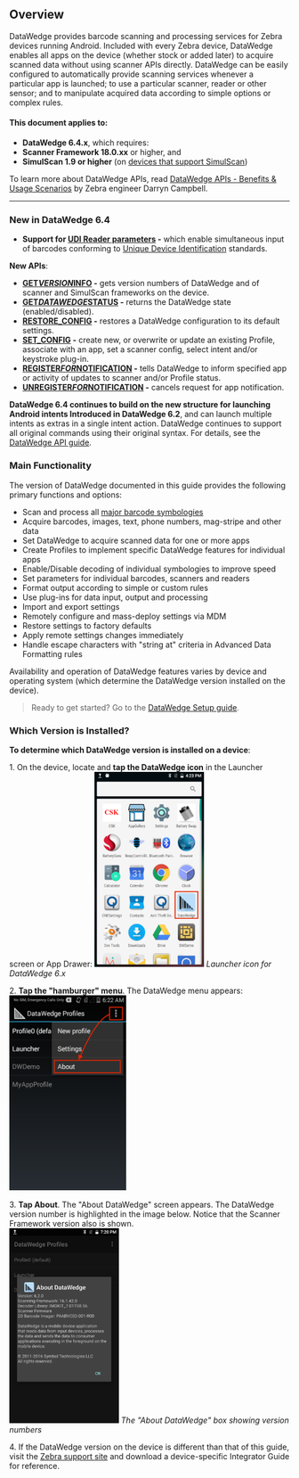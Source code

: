 <h2 id="overview">Overview</h2>
<p>DataWedge provides barcode scanning and processing services for Zebra devices running Android. Included with every Zebra device, DataWedge enables all apps on the device (whether stock or added later) to acquire scanned data without using scanner APIs directly. DataWedge can be easily configured to automatically provide scanning services whenever a particular app is launched; to use a particular scanner, reader or other sensor; and to manipulate acquired data according to simple options or complex rules. </p>
<h4 id="thisdocumentappliesto">This document applies to:</h4>
<ul>
<li><strong>DataWedge 6.4.x</strong>, which requires:</li>
<li><strong>Scanner Framework 18.0.xx</strong> or higher, and</li>
<li><strong>SimulScan 1.9 or higher</strong> (on <a href="../../../../simulscan">devices that support SimulScan</a>)</li>
</ul>
<p>To learn more about DataWedge APIs, read <a href="https://developer.zebra.com/community/home/blog/2017/06/27/datawedge-apis-benefits-challenges">DataWedge APIs - Benefits & Usage Scenarios</a> by Zebra engineer Darryn Campbell. </p>
<hr />
<h3 id="newindatawedge64">New in DataWedge 6.4</h3>
<ul>
<li><strong>Support for <a href="../input/barcode/#readerparams">UDI Reader parameters</a> -</strong> which enable simultaneous input of barcodes conforming to <a href="https://www.fda.gov/medicaldevices/deviceregulationandguidance/uniquedeviceidentification/udibasics/default.htm">Unique Device Identification</a> standards. </li>
</ul>
<p><strong>New APIs</strong>: </p>
<ul>
<li><strong><a href="../api/getversioninfo">GET<em>VERSION</em>INFO</a> -</strong> gets version numbers of DataWedge and of scanner and SimulScan frameworks on the device. </li>
<li><strong><a href="../api/getdatawedgestatus">GET<em>DATAWEDGE</em>STATUS</a> -</strong> returns the DataWedge state (enabled/disabled). </li>
<li><strong><a href="../api/restoreconfig">RESTORE_CONFIG</a> -</strong> restores a DataWedge configuration to its default settings.</li>
<li><strong><a href="../api/setconfig">SET_CONFIG</a> -</strong> create new, or overwrite or update an existing Profile, associate with an app, set a scanner config, select intent and/or keystroke plug-in.</li>
<li><strong><a href="../api/registerfornotification">REGISTER<em>FOR</em>NOTIFICATION</a> -</strong> tells DataWedge to inform specified app or activity of updates to scanner and/or Profile status. </li>
<li><strong><a href="../api/registerfornotification">UNREGISTER<em>FOR</em>NOTIFICATION</a> -</strong> cancels request for app notification.</li>
</ul>
<p><strong>DataWedge 6.4 continues to build on the new structure for launching Android intents Introduced in DataWedge 6.2</strong>, and can launch multiple intents as extras in a single intent action. DataWedge continues to support all original commands using their original syntax. For details, see the <a href="../api/overview">DataWedge API guide</a>.</p>
<h3 id="mainfunctionality">Main Functionality</h3>
<p>The version of DataWedge documented in this guide provides the following primary functions and options: </p>
<ul>
<li>Scan and process all <a href="../input/barcode/#decoderselection">major barcode symbologies</a></li>
<li>Acquire barcodes, images, text, phone numbers, mag-stripe and other data</li>
<li>Set DataWedge to acquire scanned data for one or more apps</li>
<li>Create Profiles to implement specific DataWedge features for individual apps </li>
<li>Enable/Disable decoding of individual symbologies to improve speed</li>
<li>Set parameters for individual barcodes, scanners and readers</li>
<li>Format output according to simple or custom rules</li>
<li>Use plug-ins for data input, output and processing</li>
<li>Import and export settings </li>
<li>Remotely configure and mass-deploy settings via MDM  </li>
<li>Restore settings to factory defaults</li>
<li>Apply remote settings changes immediately </li>
<li>Handle escape characters with "string at" criteria in Advanced Data Formatting rules</li>
</ul>
<p>Availability and operation of DataWedge features varies by device and operating system (which determine the DataWedge version installed on the device). </p>
<!-- _**This guide describes DataWedge for Android. Features and usage of Windows versions may vary slightly. Please refer to Windows documentation**_. 10/20/16- Windows reference removed per eng. -->
<blockquote>
  <p>Ready to get started? Go to the <a href="../setup">DataWedge Setup guide</a>.</p>
</blockquote>
<h3 id="whichversionisinstalled">Which Version is Installed?</h3>
<p><strong>To determine which DataWedge version is installed on a device</strong>:</p>
<!--
<img style="height:350px" src="01_datawedge_launcher.png"/>
_Launcher icon for DataWedge 3.x_
<br>
-->
<p>&#49;. On the device, locate and <strong>tap the DataWedge icon</strong> in the Launcher screen or App Drawer: 
<img style="height:350px" src="02_datawedge_launcher.png"/>
<em>Launcher icon for DataWedge 6.x</em>
<br></p>
<p>&#50;. <strong>Tap the "hamburger" menu</strong>. The DataWedge menu appears: 
<img style="height:350px" src="02_datawedge_settings_menu.png"/>
<br></p>
<p>&#51;. <strong>Tap About</strong>. The "About DataWedge" screen appears. The DataWedge version number is highlighted in the image below. Notice that the Scanner Framework version also is shown.<br />
<img style="height:350px" src="03_datawedge_about_screen.png"/>
<em>The "About DataWedge" box showing version numbers</em> 
<br></p>
<p>&#52;. If the DataWedge version on the device is different than that of this guide, visit the <a href="https://www.zebra.com/us/en/support-downloads.html">Zebra support site</a> and download a device-specific Integrator Guide for reference. </p>
<!--
#### Download an Integrator Guide
For each of its devices, Zebra publishes an Integrator Guide containing information specific to that device. For products that include DataWedge, **the Integrator Guide includes a chapter covering only those DataWedge capabilities available on the device**. A search for the term "integrator" at the [Zebra Support Portal](https://portal.motorolasolutions.com/Support/US-EN/Search?searchType=simple&searchTerm=integrator) yields a result similar to the image below. Narrow the seach by adding the device model. 
<br>
<br>
<img style="height:450px" src="support_central_guides.png"/>
_The Zebra Support Central site showing search results for the search term "integrator_" 
<br>



#### Update DataWedge (Windows only)
**DataWedge is part of the device OS image** and relies on specific components built into that image. It cannot be downloaded separately or updated without also updating the entire device, a process that **can result in loss of user data and/or user-installed applications**. It should therefore be considered only after all other options have been eliminated. **Zebra recommends consulting with a Zebra partner before upgrading a device OS image**. 

**This option is not available for Android devices**. 
-->
<hr />
<p>Related Guides: </p>
<ul>
<li><a href="../setup">DataWedge Setup Guide</a></li>
<li><a href="../demo">DataWedge Demo app</a></li>
</ul>